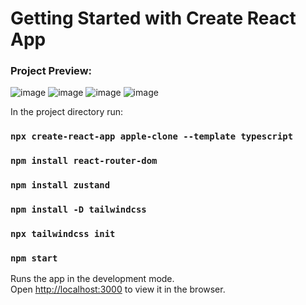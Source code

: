 # Getting Started with Create React App

### Project Preview:
![image](https://github.com/Edward-Ang/Apple-Clone/assets/64727838/2b5ff1bb-883d-4a05-8b2d-05d68a0986ab)
![image](https://github.com/Edward-Ang/Apple-Clone/assets/64727838/06c22d27-12b6-4cf5-99e2-e40271a53678)
![image](https://github.com/Edward-Ang/Apple-Clone/assets/64727838/65d01672-ce9a-48d2-ba57-67cf594975bb) 
![image](https://github.com/Edward-Ang/Apple-Clone/assets/64727838/b11a87fa-b8e9-4051-ae79-bc76554f48f4)


In the project directory run:

### `npx create-react-app apple-clone --template typescript`

### `npm install react-router-dom`

### `npm install zustand`

### `npm install -D tailwindcss`

### `npx tailwindcss init`

### `npm start`

Runs the app in the development mode.\
Open [http://localhost:3000](http://localhost:3000) to view it in the browser.
